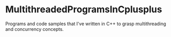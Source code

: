 MultithreadedProgramsInCplusplus
================================

Programs and code samples that I've written in C++ to grasp multithreading and concurrency concepts.

